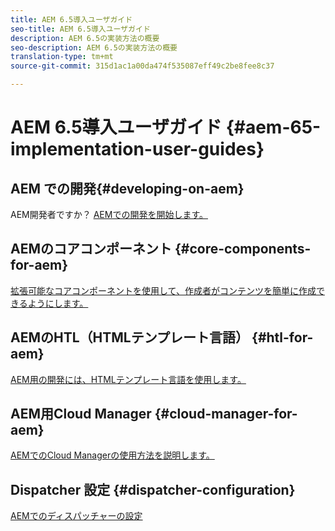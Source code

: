 ```yaml
---
title: AEM 6.5導入ユーザガイド
seo-title: AEM 6.5導入ユーザガイド
description: AEM 6.5の実装方法の概要
seo-description: AEM 6.5の実装方法の概要
translation-type: tm+mt
source-git-commit: 315d1ac1a00da474f535087eff49c2be8fee8c37

---
```



# AEM 6.5導入ユーザガイド {#aem-65-implementation-user-guides}

## AEM での開発{#developing-on-aem}

AEM開発者ですか？ [AEMでの開発を開始します。](/help/sites-developing/home.md)

## AEMのコアコンポーネント {#core-components-for-aem}

[拡張可能なコアコンポーネントを使用して、作成者がコンテンツを簡単に作成できるようにします。](https://docs.adobe.com/content/help/en/experience-manager-core-components/using/introduction.html)

## AEMのHTL（HTMLテンプレート言語） {#htl-for-aem}

[AEM用の開発には、HTMLテンプレート言語を使用します。](https://docs.adobe.com/content/help/en/experience-manager-htl/using/overview.html)

## AEM用Cloud Manager {#cloud-manager-for-aem}

[AEMでのCloud Managerの使用方法を説明します。](https://docs.adobe.com/content/help/en/experience-manager-cloud-manager/using/introduction-to-cloud-manager.html)

## Dispatcher 設定 {#dispatcher-configuration}

[AEMでのディスパッチャーの設定](https://docs.adobe.com/content/help/en/experience-manager-dispatcher/using/dispatcher.html)

